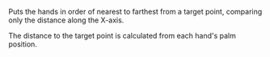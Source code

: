 Puts the hands in order of nearest to farthest from a target point, comparing only the distance along the X-axis.

The distance to the target point is calculated from each hand's palm position.
